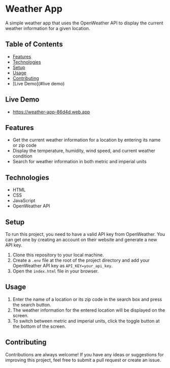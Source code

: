 # Weather App

A simple weather app that uses the OpenWeather API to display the current weather information for a given location.

## Table of Contents

- [Features](#features)
- [Technologies](#technologies)
- [Setup](#setup)
- [Usage](#usage)
- [Contributing](#contributing)
- [Live Demo](#live demo)

## Live Demo

- https://weather-app-86d4d.web.app

## Features

- Get the current weather information for a location by entering its name or zip code
- Display the temperature, humidity, wind speed, and current weather condition
- Search for weather information in both metric and imperial units

## Technologies

- HTML
- CSS
- JavaScript
- OpenWeather API

## Setup

To run this project, you need to have a valid API key from OpenWeather. You can get one by creating an account on their website and generate a new API key.

1. Clone this repository to your local machine.
2. Create a `.env` file at the root of the project directory and add your OpenWeather API key as `API_KEY=your_api_key`.
3. Open the `index.html` file in your browser.

## Usage

1. Enter the name of a location or its zip code in the search box and press the search button.
2. The weather information for the entered location will be displayed on the screen.
3. To switch between metric and imperial units, click the toggle button at the bottom of the screen.

## Contributing

Contributions are always welcome! If you have any ideas or suggestions for improving this project, feel free to submit a pull request or create an issue.
